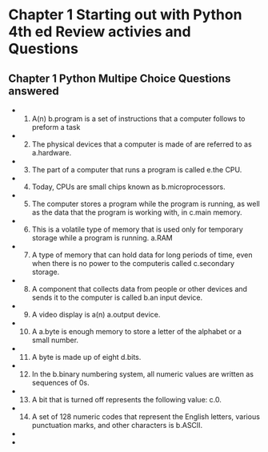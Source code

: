 # Chapter 1 Starting out with Python 4th ed Review activies and Questions

## Chapter 1 Python Multipe Choice Questions answered
* 1. A(n) b.program is a set of instructions that a computer follows to preform a task
* 2. The physical devices that a computer is made of are referred to as a.hardware.
* 3. The part of a computer that runs a program is called e.the CPU.
* 4. Today, CPUs are small chips known as b.microprocessors.
* 5. The computer stores a program while the program is running, as well as the data that the program is working with, in c.main memory.
* 6. This is a volatile type of memory that is used only for temporary storage while a program is running. a.RAM
* 7. A type of memory that can hold data for long periods of time, even when there is no power to the computeris called c.secondary storage.
* 8. A component that collects data from people or other devices and sends it to the computer is called b.an input device.
* 9. A video display is a(n) a.output device.
* 10. A a.byte is enough memory to store a letter of the alphabet or a small number.
* 11. A byte is made up of eight d.bits.
* 12. In the b.binary numbering system, all numeric values are written as sequences of 0s.
* 13. A bit that is turned off represents the following value: c.0.
* 14. A set of 128 numeric codes that represent the English letters, various punctuation marks, and other characters is b.ASCII.
*
*
